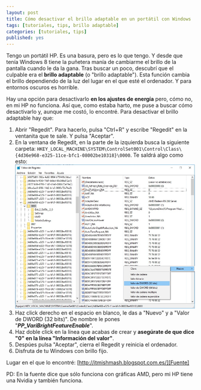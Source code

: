 ```yaml
---
layout: post
title: Cómo desactivar el brillo adaptable en un portátil con Windows
tags: [tutoriales, tips, brillo adaptable]
categories: [tutoriales, tips]
published: yes
---
```

Tengo un portátil HP. Es una basura, pero es lo que tengo. Y desde que tenía Windows 8 tiene la puñetera manía de cambiarme el brillo de la pantalla cuando le da la gana. Tras buscar un poco, descubrí que el culpable era el **brillo adaptable** (o "brillo adaptable"). Esta función cambia el brillo dependiendo de la luz del lugar en el que esté el ordenador. Y para entornos oscuros es horrible.

Hay una opción para desactivarlo **en los ajustes de energía** pero, cómo no, en mi HP no funciona. Así que, como estaba harto, me puse a buscar cómo desactivarlo y, aunque me costó, lo encontré. Para desactivar el brillo adaptable hay que:

1. Abrir "Regedit". Para hacerlo, pulsa "Ctrl+R" y escribe "Regedit" en la ventanita que te sale. Y pulsa "Aceptar".
2. En la ventana de Regedit, en la parte de la izquierda busca la siguiente carpeta: `HKEY_LOCAL_MACHINE\SYSTEM\ControlSet001\Control\Class\{4d36e968-e325-11ce-bfc1-08002be10318}\0000`. Te saldrá algo como esto:![Si no te sale la imagen, algo se ha escacharrao.](/img/brillo_regedit.jpg "Si no te sale algo como esto, vuelve a empezar.")
3. Haz click derecho en el espacio en blanco, le das a "Nuevo" y a "Valor de DWORD (32 bits)". De nombre le pones "***PP_VariBrightFeatureEnable***".
4. Haz doble click en la línea que acabas de crear y **asegúrate de que dice "0" en la línea "Información del valor"**.
5. Despúes pulsa "Aceptar", cierra el Regedit y reinicia el ordenador.
6. Disfruta de tu Windows con brillo fijo.


Lugar en el que lo encontré: [http://itmishmash.blogspot.com.es/][Fuente]

PD: En la fuente dice que sólo funciona con gráficas AMD, pero mi HP tiene una Nvidia y también funciona.

[Fuente]: http://itmishmash.blogspot.com.es/2014/04/how-do-i-disable-auto-brightness-on.html
